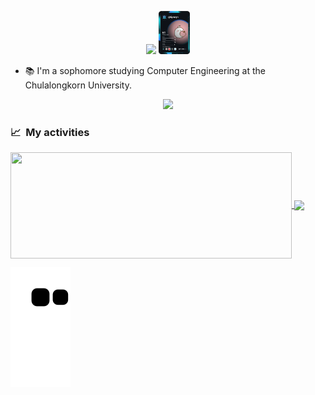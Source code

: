 <p align="center">

<img src="https://readme-typing-svg.herokuapp.com?font=Architects+Daughter&size=40&duration=3000&color=9645F3&center=true&vCenter=true&width=800&height=200&lines=Heyyy!+I'm+Parin+%3C3" width="80%">
<img src="https://github.com/rynparin/rynparin/blob/master/devcard.svg" width="10%" alt="Parin's Dev Card"/>
</p>

- 📚 I'm a sophomore studying Computer Engineering at the Chulalongkorn University.



<p  align="center">
<img src="https://user-images.githubusercontent.com/73097560/115834477-dbab4500-a447-11eb-908a-139a6edaec5c.gif">             
<br>


  
### 📈 &nbsp;My activities

<a href="https://github.com/rynparin">
  <img width=450 height=170 align="center" src="https://github-readme-stats.vercel.app/api?username=rynparin&theme=midnight-purple&show_icons=true&bg_color=0D1117&hide_border=true&count_private=true" />
</a>
<a href="https://github.com/rynparin">
  <img align="center" src="https://github-readme-stats.vercel.app/api/top-langs/?username=rynparin&theme=midnight-purple&layout=compact&bg_color=0D1117&hide_border=true&count_private=true" />
</a>

![](https://github.com/rynparin/rynparin/raw/output/github-contribution-grid-snake.svg)


